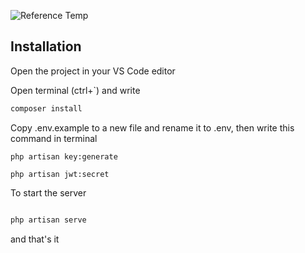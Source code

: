 
![Reference Temp](https://github.com/dedoa82/Around-Shop-Api/blob/master/Reference.png?raw=true)


## Installation

Open the project in your VS Code editor 

Open terminal (ctrl+`) and write 
```bash
composer install
```
Copy .env.example to a new file and rename it to .env, then write this command in terminal 
```
php artisan key:generate

php artisan jwt:secret
```

To start the server 
```bash

php artisan serve
```


and that's it 

